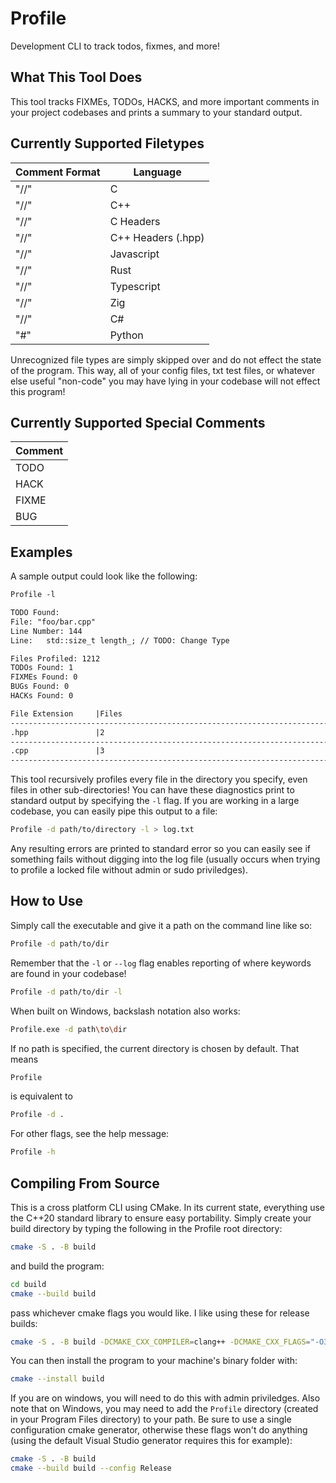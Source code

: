# Profile
Development CLI to track todos, fixmes, and more!

## What This Tool Does
This tool tracks FIXMEs, TODOs, HACKS, and more important comments in your
project codebases and prints a summary to your standard output. 

## Currently Supported Filetypes
| Comment Format | Language           |
| -------------- | ------------------ |
| "//"           | C                  |
| "//"           | C++                |
| "//"           | C Headers          |
| "//"           | C++ Headers (.hpp) |
| "//"           | Javascript         |
| "//"           | Rust               |
| "//"           | Typescript         |
| "//"           | Zig                |
| "//"           | C#                 |
| "#"            | Python             |

Unrecognized file types are simply skipped over and do not effect the state of
the program. This way, all of your config files, txt test files, or whatever
else useful "non-code" you may have lying in your codebase will not effect this
program!

## Currently Supported Special Comments
| Comment |
| ------- |
| TODO    |
| HACK    |
| FIXME   |
| BUG     |

## Examples
A sample output could look like the following:

```txt
Profile -l

TODO Found:
File: "foo/bar.cpp"
Line Number: 144
Line:   std::size_t length_; // TODO: Change Type

Files Profiled: 1212
TODOs Found: 1
FIXMEs Found: 0
BUGs Found: 0
HACKs Found: 0

File Extension     |Files               
--------------------------------------------------------------------------------
.hpp               |2                   
--------------------------------------------------------------------------------
.cpp               |3                   
--------------------------------------------------------------------------------
```

This tool recursively profiles every file in the directory you specify, even
files in other sub-directories! You can have these diagnostics print to standard
output by specifying the <code>-l</code> flag. If you are working in a large
codebase, you can easily pipe this output to a file:

```zsh
Profile -d path/to/directory -l > log.txt
```

Any resulting errors are printed to standard error so you can easily see if
something fails without digging into the log file (usually occurs when trying
to profile a locked file without admin or sudo priviledges).

## How to Use
Simply call the executable and give it a path on the command line like so:

```zsh
Profile -d path/to/dir
```

Remember that the <code>-l</code> or <code>--log</code> flag enables reporting
of where keywords are found in your codebase!

```zsh
Profile -d path/to/dir -l
```

When built on Windows, backslash notation also works:

```zsh
Profile.exe -d path\to\dir
```

If no path is specified, the current directory is chosen by default. That means

```zsh
Profile
```

is equivalent to

```zsh
Profile -d .
```

For other flags, see the help message:

```zsh
Profile -h
```

## Compiling From Source
This is a cross platform CLI using CMake. In its current state, everything use
the C++20 standard library to ensure easy portability. Simply create your build
directory by typing the following in the Profile root directory:

```zsh
cmake -S . -B build
```

and build the program:

```zsh
cd build
cmake --build build
```

pass whichever cmake flags you would like. I like using these for release builds:

```zsh
cmake -S . -B build -DCMAKE_CXX_COMPILER=clang++ -DCMAKE_CXX_FLAGS="-O3" -DCMAKE_BUILD_TYPE=Release
```

You can then install the program to your machine's binary folder with:

```zsh
cmake --install build
```

If you are on windows, you will need to do this with admin priviledges. Also
note that on Windows, you may need to add the <code>Profile</code> directory
(created in your Program Files directory) to your path. Be sure to use a single
configuration cmake generator, otherwise these flags won't do anything (using
the default Visual Studio generator requires this for example): 

```zsh
cmake -S . -B build
cmake --build build --config Release
```
